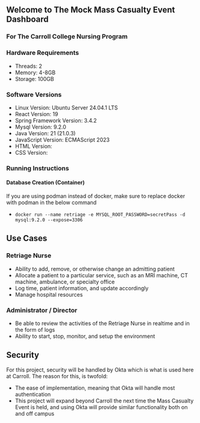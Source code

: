 ## Welcome to The Mock Mass Casualty Event Dashboard 
### For The Carroll College Nursing Program

### Hardware Requirements

- Threads: 2
- Memory:  4-8GB
- Storage: 100GB

### Software Versions
- Linux Version: Ubuntu Server 24.04.1 LTS
- React Version: 19
- Spring Framework Version: 3.4.2
- Mysql Version: 9.2.0
- Java Version: 21 (21.0.3)
- JavaScript Version: ECMAScript 2023
- HTML Version: 
- CSS Version:

### Running Instructions
#### Database Creation (Container)
If you are using podman instead of docker, make sure to replace docker with podman in the below command
- `docker run --name retriage -e MYSQL_ROOT_PASSWORD=secretPass -d mysql:9.2.0 --expose=3306`


## Use Cases
### Retriage Nurse
- Ability to add, remove, or otherwise change an admitting patient
- Allocate a patient to a particular service, 
such as an MRI machine, CT machine, ambulance, or specialty office
- Log time, patient information, and update accordingly
- Manage hospital resources

### Administrator / Director
- Be able to review the activities of the Retriage Nurse in realtime and in the form of logs
- Ability to start, stop, monitor, and setup the environment


## Security
For this project, security will be handled by Okta which is what is used here at Carroll. 
The reason for this, is twofold:
- The ease of implementation, meaning that Okta will handle most authentication
- This project will expand beyond Carroll the next time the Mass Casualty Event is held, 
and using Okta will provide similar functionality both on and off campus